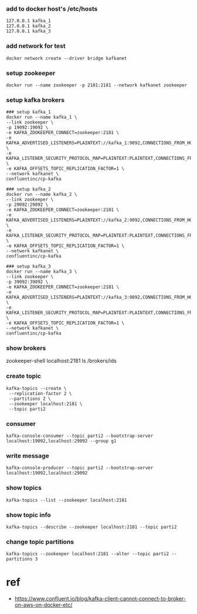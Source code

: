 ### add to docker host's /etc/hosts 
```
127.0.0.1 kafka_1
127.0.0.1 kafka_2
127.0.0.1 kafka_3
```

### add network for test
```
docker network create --driver bridge kafkanet
```

### setup zookeeper
```
docker run --name zookeeper -p 2181:2181 --network kafkanet zookeeper
```

### setup kafka brokers

```
### setup kafka_1
docker run --name kafka_1 \
--link zookeeper \
-p 19092:19092 \
-e KAFKA_ZOOKEEPER_CONNECT=zookeeper:2181 \
-e KAFKA_ADVERTISED_LISTENERS=PLAINTEXT://kafka_1:9092,CONNECTIONS_FROM_HOST://kafka_1:19092 \
-e KAFKA_LISTENER_SECURITY_PROTOCOL_MAP=PLAINTEXT:PLAINTEXT,CONNECTIONS_FROM_HOST:PLAINTEXT \
-e KAFKA_OFFSETS_TOPIC_REPLICATION_FACTOR=1 \
--network kafkanet \
confluentinc/cp-kafka

### setup kafka_2
docker run --name kafka_2 \
--link zookeeper \
-p 29092:29092 \
-e KAFKA_ZOOKEEPER_CONNECT=zookeeper:2181 \
-e KAFKA_ADVERTISED_LISTENERS=PLAINTEXT://kafka_2:9092,CONNECTIONS_FROM_HOST://kafka_2:29092 \
-e KAFKA_LISTENER_SECURITY_PROTOCOL_MAP=PLAINTEXT:PLAINTEXT,CONNECTIONS_FROM_HOST:PLAINTEXT \
-e KAFKA_OFFSETS_TOPIC_REPLICATION_FACTOR=1 \
--network kafkanet \
confluentinc/cp-kafka

### setup kafka_3
docker run --name kafka_3 \
--link zookeeper \
-p 39092:39092 \
-e KAFKA_ZOOKEEPER_CONNECT=zookeeper:2181 \
-e KAFKA_ADVERTISED_LISTENERS=PLAINTEXT://kafka_3:9092,CONNECTIONS_FROM_HOST://kafka_3:39092 \
-e KAFKA_LISTENER_SECURITY_PROTOCOL_MAP=PLAINTEXT:PLAINTEXT,CONNECTIONS_FROM_HOST:PLAINTEXT \
-e KAFKA_OFFSETS_TOPIC_REPLICATION_FACTOR=1 \
--network kafkanet \
confluentinc/cp-kafka
```

### show brokers
zookeeper-shell localhost:2181 ls /brokers/ids


### create topic 
```
kafka-topics --create \
 --replication-factor 2 \
 --partitions 2 \
 --zookeeper localhost:2181 \
 --topic parti2
```

### consumer
```
kafka-console-consumer --topic parti2 --bootstrap-server localhost:19092,localhost:29092 --group g1
```

### write message
```
kafka-console-producer --topic parti2 --bootstrap-server localhost:19092,localhost:29092
```

### show topics
```
kafka-topics --list --zookeeper localhost:2181
```

### show topic info
```
kafka-topics --describe --zookeeper localhost:2181 --topic parti2
```

### change topic partitions
```
kafka-topics --zookeeper localhost:2181 --alter --topic parti2 --partitions 3
```



# ref
- https://www.confluent.io/blog/kafka-client-cannot-connect-to-broker-on-aws-on-docker-etc/
